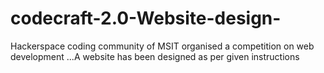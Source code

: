 # codecraft-2.0-Website-design-
Hackerspace coding community of MSIT organised a competition on web development ...A website has been designed as per given instructions
